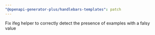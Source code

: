 ```yaml
---
"@openapi-generator-plus/handlebars-templates": patch
---
```


Fix ifeg helper to correctly detect the presence of examples with a falsy value
